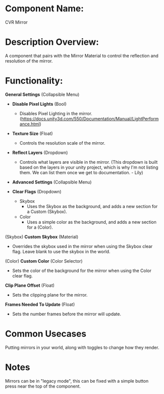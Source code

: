
# Component Name:

CVR Mirror

# Description Overview:

A component that pairs with the Mirror Material to control the reflection and resolution of the mirror.

# Functionality:

**General Settings** (Collapsible Menu)

- **Disable Pixel Lights** (Bool)
	- Disables Pixel Lighting in the mirror. (https://docs.unity3d.com/550/Documentation/Manual/LightPerformance.html)
- **Texture Size** (Float)
	- Controls the resolution scale of the mirror.
- **Reflect Layers** (Dropdown)
	- Controls what layers are visible in the mirror. (This dropdown is built based on the layers in your unity project, which is why I'm not listing them. We can list them once we get to documentation. - Lily)

- **Advanced Settings** (Collapsible Menu)

- **Clear Flags** (Dropdown)
	- Skybox
		- Uses the Skybox as the background, and adds a new section for a Custom (Skybox).
	- Color
		- Uses a simple color as the background, and adds a new section for a (Color).

(Skybox) **Custom Skybox** (Material)

- Overrides the skybox used in the mirror when using the Skybox clear flag. Leave blank to use the skybox in the world.

(Color) **Custom Color** (Color Selector)

- Sets the color of the background for the mirror when using the Color clear flag.

**Clip Plane Offset** (Float)

- Sets the clipping plane for the mirror.

**Frames Needed To Update** (Float)

- Sets the number frames before the mirror will update.

# Common Usecases

Putting mirrors in your world, along with toggles to change how they render.

# Notes

Mirrors can be in "legacy mode", this can be fixed with a simple button press near the top of the component.